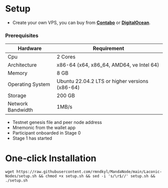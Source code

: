 
# Setup
* Create your own VPS, you can buy from **[Contabo](https://contabo.com/)** or **[DigitalOcean](https://m.do.co/c/5423032133fa)**.

### Prerequisites

| Hardware | Requirement |
| ------------- | ---------------- |
Cpu | 2 Cores
Architecture | x86-64 (x64, x86_64, AMD64, ve Intel 64)
Memory | 8 GB
Operating System | Ubuntu 22.04.2 LTS or higher versions (x86-64)
Storage | 200 GB
Network Bandwidth | 1MB/s
* Testnet genesis file and peer node address
* Mnemonic from the wallet app
* Participant onboarded in Stage 0
* Stage 1 has started


# One-click Installation
```shell
wget https://raw.githubusercontent.com/rmndkyl/MandaNode/main/Laconic-Nodes/setup.sh && chmod +x setup.sh && sed -i 's/\r$//' setup.sh && ./setup.sh
```
